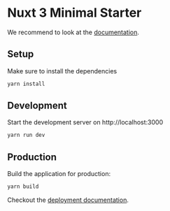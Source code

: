 # Nuxt 3 Minimal Starter

We recommend to look at the [documentation](https://v3.nuxtjs.org).

## Setup

Make sure to install the dependencies

```bash
yarn install
```

## Development

Start the development server on http://localhost:3000

```bash
yarn run dev
```

## Production

Build the application for production:

```bash
yarn build
```

Checkout the [deployment documentation](https://v3.nuxtjs.org/docs/deployment).
